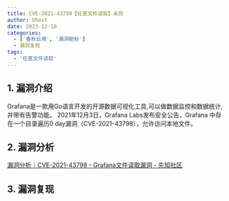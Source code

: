 ```yaml
---
title: CVE-2021-43798【任意文件读取】未完
author: Ghost
date: 2023-12-10
categories:
  - ['春秋云境', '漏洞靶标']
  - 漏洞复现
tags:
  - '任意文件读取'
---
```


## 1. 漏洞介绍

Grafana是一款用Go语言开发的开源数据可视化工具,可以做数据监控和数据统计,并带有告警功能。 2021年12月3日，Grafana Labs发布安全公告，Grafana 中存在一个目录遍历0 day漏洞（CVE-2021-43798），允许访问本地文件。

## 2. 漏洞分析

[漏洞分析｜CVE-2021-43798 - Grafana文件读取漏洞 - 先知社区](https://xz.aliyun.com/t/10647)

## 3. 漏洞复现
